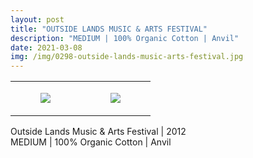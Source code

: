 ```yaml
---
layout: post
title: "OUTSIDE LANDS MUSIC & ARTS FESTIVAL"
description: "MEDIUM | 100% Organic Cotton | Anvil"
date: 2021-03-08
img: /img/0298-outside-lands-music-arts-festival.jpg
---
```




<table style="width:100%;"><tr><td style="vertical-align:top;">
      <figure class="tmblr-full" data-orig-height="2048" data-orig-width="1365" data-orig-src="https://concertshirts.netlify.app/shirts/0298/0298-01.jpg"><img src="https://64.media.tumblr.com/ee55f008bb33dc75e219ba51af096fb3/ac32a0de77e3672e-e5/s540x810/fc957af4f171c0c1528c0e2e2a8efd08b35b7828.jpg" data-orig-height="2048" data-orig-width="1365" data-orig-src="https://concertshirts.netlify.app/shirts/0298/0298-01.jpg"/></figure></td>
    <td style="vertical-align:top;">
      <figure class="tmblr-full" data-orig-height="2048" data-orig-width="1365" data-orig-src="https://concertshirts.netlify.app/shirts/0298/0298-02.jpg"><img src="https://64.media.tumblr.com/3023742f146a0e60c6db3594cad751c2/ac32a0de77e3672e-62/s540x810/541ae96ef69e7b212f6eb01137f7d6d1629fddcf.jpg" data-orig-height="2048" data-orig-width="1365" data-orig-src="https://concertshirts.netlify.app/shirts/0298/0298-02.jpg"/></figure></td>
  </tr></table><p>
  Outside Lands Music &amp; Arts Festival | 2012<br/>MEDIUM | 100% Organic Cotton | Anvil
</p>
